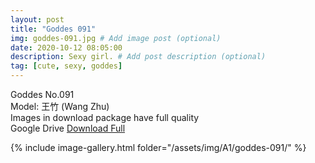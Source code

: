 ```yaml
---
layout: post
title: "Goddes 091"
img: goddes-091.jpg # Add image post (optional)
date: 2020-10-12 08:05:00
description: Sexy girl. # Add post description (optional)
tag: [cute, sexy, goddes]
---
```

Goddes No.091  
Model: 王竹 (Wang Zhu)                                            
Images in download package have full quality                    
Google Drive [Download Full](http://gestyy.com/erqpN9)

{% include image-gallery.html folder="/assets/img/A1/goddes-091/" %}
